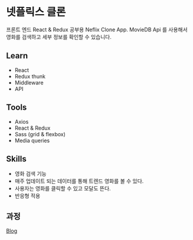 # 넷플릭스 클론

프론트 엔드 React & Redux 공부용 Neflix Clone App.
MovieDB Api 를 사용해서 영화를 검색하고 세부 정보를 확인할 수 있습니다.

## Learn
+ React
+ Redux thunk
+ Middleware
+ API

## Tools
+ Axios
+ React & Redux
+ Sass (grid & flexbox)
+ Media queries

## Skills
+ 영화 검색 기능
+ 매주 업데이트 되는 데이터를 통해 트렌드 영화를 볼 수 있다.
+ 사용자는 영화를 클릭할 수 있고 모달도 뜬다.
+ 반응형 적용

## 과정
[Blog](https://velog.io/@smooth97/Netflix-Clone-1-API-)
